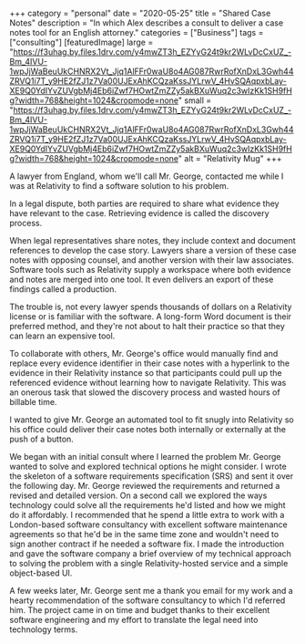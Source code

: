 +++
category = "personal"
date = "2020-05-25"
title = "Shared Case Notes"
description = "In which Alex describes a consult to deliver a case notes tool for an English attorney."
categories = ["Business"]
tags = ["consulting"]
[featuredImage]
  large = "https://f3uhag.by.files.1drv.com/y4mwZT3h_EZYyG24t9kr2WLvDcCxUZ_-Bm_4IVU-1wpJjWaBeuUkCHNRX2Vt_Jjq1AlFFr0waU8o4AG087RwrRofXnDxL3Gwh44ZRVQ1i7T_y9HE2fZJ1z7Va00UJExAhKCQzaKssJYLrwV_4HvSQAqpxbLay-XE9Q0YdIYvZUVgbMj4Eb6iZwf7HOwtZmZZy5akBXuWuq2c3wIzKk1SH9fHg?width=768&height=1024&cropmode=none"
  small = "https://f3uhag.by.files.1drv.com/y4mwZT3h_EZYyG24t9kr2WLvDcCxUZ_-Bm_4IVU-1wpJjWaBeuUkCHNRX2Vt_Jjq1AlFFr0waU8o4AG087RwrRofXnDxL3Gwh44ZRVQ1i7T_y9HE2fZJ1z7Va00UJExAhKCQzaKssJYLrwV_4HvSQAqpxbLay-XE9Q0YdIYvZUVgbMj4Eb6iZwf7HOwtZmZZy5akBXuWuq2c3wIzKk1SH9fHg?width=768&height=1024&cropmode=none"
  alt   = "Relativity Mug"
+++

A lawyer from England, whom we'll call Mr. George, contacted me while I was at Relativity to find a software solution to his problem.

In a legal dispute, both parties are required to share what evidence they have relevant to the case. Retrieving evidence is called the discovery process.

When legal representatives share notes, they include context and document references to develop the case story. Lawyers share a version of these case notes with opposing counsel, and another version with their law associates. Software tools such as Relativity supply a workspace where both evidence and notes are merged into one tool. It even delivers an export of these findings called a production.

The trouble is, not every lawyer spends thousands of dollars on a Relativity license or is familiar with the software. A long-form Word document is their preferred method, and they're not about to halt their practice so that they can learn an expensive tool.

To collaborate with others, Mr. George's office would manually find and replace every evidence identifier in their case notes with a hyperlink to the evidence in their Relativity instance so that participants could pull up the referenced evidence without learning how to navigate Relativity. This was an onerous task that slowed the discovery process and wasted hours of billable time.

I wanted to give Mr. George an automated tool to fit snugly into Relativity so his office could deliver their case notes both internally or externally at the push of a button.

We began with an initial consult where I learned the problem Mr. George wanted to solve and explored technical options he might consider. I wrote the skeleton of a software requirements specification (SRS) and sent it over the following day. Mr. George reviewed the requirements and returned a revised and detailed version. On a second call we explored the ways technology could solve all the requirements he'd listed and how we might do it affordably. I recommended that he spend a little extra to work with a London-based software consultancy with excellent software maintenance agreements so that he'd be in the same time zone and wouldn't need to sign another contract if he needed a software fix. I made the introduction and gave the software company a brief overview of my technical approach to solving the problem with a single Relativity-hosted service and a simple object-based UI.

A few weeks later, Mr. George sent me a thank you email for my work and a hearty recommendation of the software consultancy to which I'd referred him. The project came in on time and budget thanks to their excellent software engineering and my effort to translate the legal need into technology terms.
